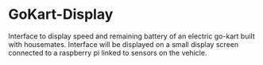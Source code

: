 # GoKart-Display
Interface to display speed and remaining battery of an electric go-kart built with housemates.
Interface will be displayed on a small display screen connected to a raspberry pi linked to sensors on the vehicle.
